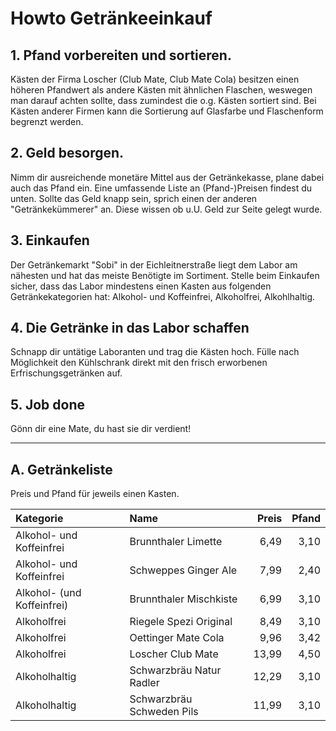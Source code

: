 # Howto Getränkeeinkauf

## 1. Pfand vorbereiten und sortieren.

Kästen der Firma Loscher (Club Mate, Club Mate Cola) besitzen einen höheren Pfandwert als andere Kästen mit ähnlichen Flaschen, weswegen man darauf achten sollte, dass zumindest die o.g. Kästen sortiert sind. Bei Kästen anderer Firmen kann die Sortierung auf Glasfarbe und Flaschenform begrenzt werden.

## 2. Geld besorgen.

Nimm dir ausreichende monetäre Mittel aus der Getränkekasse, plane dabei auch das Pfand ein. Eine umfassende Liste an (Pfand-)Preisen findest du unten. Sollte das Geld knapp sein, sprich einen der anderen "Getränkekümmerer" an. Diese wissen ob u.U. Geld zur Seite gelegt wurde.

## 3. Einkaufen

Der Getränkemarkt "Sobi" in der Eichleitnerstraße liegt dem Labor am nähesten und hat das meiste Benötigte im Sortiment. Stelle beim Einkaufen sicher, dass das Labor mindestens einen Kasten aus folgenden Getränkekategorien hat: Alkohol- und Koffeinfrei, Alkoholfrei, Alkohlhaltig.

## 4. Die Getränke in das Labor schaffen

Schnapp dir untätige Laboranten und trag die Kästen hoch. Fülle nach Möglichkeit den Kühlschrank direkt mit den frisch erworbenen Erfrischungsgetränken auf.

## 5. Job done

Gönn dir eine Mate, du hast sie dir verdient!
___
## A. Getränkeliste

Preis und Pfand für jeweils einen Kasten.

| Kategorie | Name | Preis | Pfand |
|:----------|:-----|------:|------:|
| Alkohol- und Koffeinfrei | Brunnthaler Limette | 6,49 | 3,10 |
| Alkohol- und Koffeinfrei | Schweppes Ginger Ale | 7,99 | 2,40 |
| Alkohol- (und Koffeinfrei) | Brunnthaler Mischkiste | 6,99 | 3,10 |
| Alkoholfrei | Riegele Spezi Original | 8,49 | 3,10 |
| Alkoholfrei | Oettinger Mate Cola | 9,96 | 3,42 |
| Alkoholfrei | Loscher Club Mate | 13,99 | 4,50 |
| Alkoholhaltig | Schwarzbräu Natur Radler | 12,29 | 3,10 |
| Alkoholhaltig | Schwarzbräu Schweden Pils | 11,99 | 3,10 |


